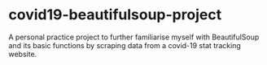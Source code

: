 # covid19-beautifulsoup-project
A personal practice project to further familiarise myself with BeautifulSoup and its basic functions by scraping data from a covid-19 stat tracking website.
